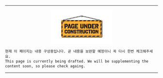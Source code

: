 ***   
<center><img src="./UnderConstruction.png" width="40%" height="40%" align="center"></img></center>   

```
현재 이 페이지는 내용 구상중입니다. 곧 내용을 보완할 예정이니 꼭 다시 한번 체크해주세요.  
This page is currently being drafted. We will be supplementing the content soon, so please check againg.  
```   
***   
